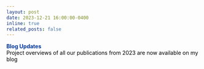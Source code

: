 ```yaml
---
layout: post
date: 2023-12-21 16:00:00-0400
inline: true
related_posts: false
---
```


<font color="#00369f"><b>Blog Updates</b></font><br><font color="#000000">Project overviews of all our publications from 2023 are now available on my blog </font>
